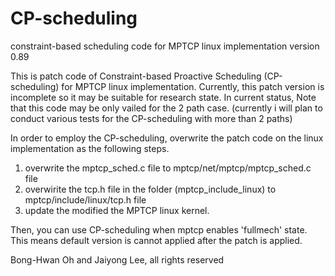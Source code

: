 # CP-scheduling
constraint-based scheduling code for MPTCP linux implementation version 0.89

This is patch code of Constraint-based Proactive Scheduling (CP-scheduling) for MPTCP linux implementation.
Currently, this patch version is incomplete so it may be suitable for research state. 
In current status, Note that this code may be only vailed for the 2 path case. (currently i will plan to conduct various tests for the CP-scheduling with more than 2 paths)

In order to employ the CP-scheduling, overwrite the patch code on the linux implementation as the following steps.

1. overwrite the mptcp_sched.c file to mptcp/net/mptcp/mptcp_sched.c file
2. overwirite the tcp.h file in the folder (mptcp_include_linux) to mptcp/include/linux/tcp.h file
3. update the modified the MPTCP linux kernel.
 
Then, you can use CP-scheduling when mptcp enables 'fullmech' state. This means default version is cannot applied after the patch is applied.

Bong-Hwan  Oh and Jaiyong Lee, all rights reserved




